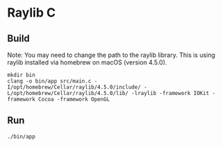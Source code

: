 # Raylib C

## Build

Note: You may need to change the path to the raylib library. This is using raylib installed via homebrew on macOS (version 4.5.0).

```
mkdir bin
clang -o bin/app src/main.c -I/opt/homebrew/Cellar/raylib/4.5.0/include/ -L/opt/homebrew/Cellar/raylib/4.5.0/lib/ -lraylib -framework IOKit -framework Cocoa -framework OpenGL
```

## Run

```
./bin/app
```